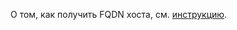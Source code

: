 О том, как получить FQDN хоста, см. [инструкцию](../../../managed-mongodb/operations/connect/index.md#get-fqdn).
